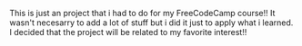This is just an project that i had to do for my FreeCodeCamp course!!
It wasn't necesarry to add a lot of stuff but i did it just to apply what i learned.
I decided that the project will be related to my favorite interest!!
